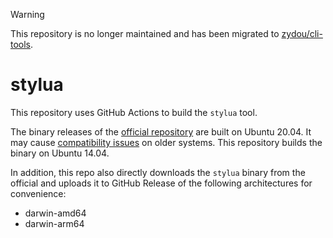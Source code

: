 > [!WARNING]
> This repository is no longer maintained and has been migrated to [zydou/cli-tools](https://github.com/zydou/cli-tools).

# stylua

This repository uses GitHub Actions to build the `stylua` tool.

The binary releases of the [official repository](https://github.com/JohnnyMorganz/stylua) are built on Ubuntu 20.04. It may cause [compatibility issues](https://github.com/JohnnyMorganz/StyLua/issues/806) on older systems. This repository builds the binary on Ubuntu 14.04.

In addition, this repo also directly downloads the `stylua` binary from the official and uploads it to GitHub Release of the following architectures for convenience:

- darwin-amd64
- darwin-arm64
